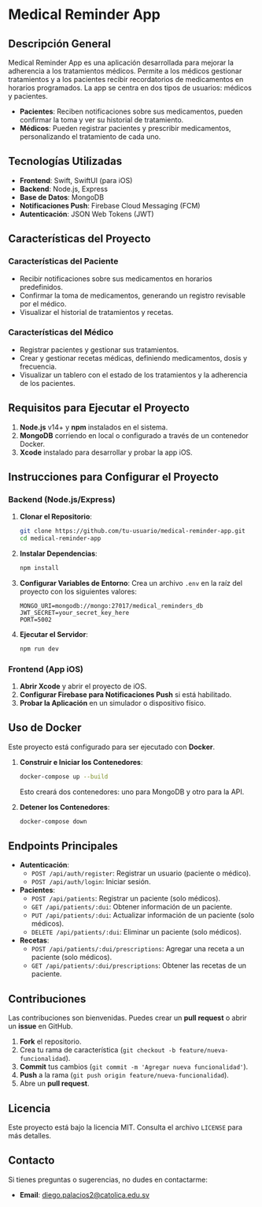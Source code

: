 # Medical Reminder App

## Descripción General
Medical Reminder App es una aplicación desarrollada para mejorar la adherencia a los tratamientos médicos. Permite a los médicos gestionar tratamientos y a los pacientes recibir recordatorios de medicamentos en horarios programados. La app se centra en dos tipos de usuarios: médicos y pacientes.

- **Pacientes**: Reciben notificaciones sobre sus medicamentos, pueden confirmar la toma y ver su historial de tratamiento.
- **Médicos**: Pueden registrar pacientes y prescribir medicamentos, personalizando el tratamiento de cada uno.

## Tecnologías Utilizadas
- **Frontend**: Swift, SwiftUI (para iOS)
- **Backend**: Node.js, Express
- **Base de Datos**: MongoDB
- **Notificaciones Push**: Firebase Cloud Messaging (FCM)
- **Autenticación**: JSON Web Tokens (JWT)

## Características del Proyecto
### Características del Paciente
- Recibir notificaciones sobre sus medicamentos en horarios predefinidos.
- Confirmar la toma de medicamentos, generando un registro revisable por el médico.
- Visualizar el historial de tratamientos y recetas.

### Características del Médico
- Registrar pacientes y gestionar sus tratamientos.
- Crear y gestionar recetas médicas, definiendo medicamentos, dosis y frecuencia.
- Visualizar un tablero con el estado de los tratamientos y la adherencia de los pacientes.

## Requisitos para Ejecutar el Proyecto
1. **Node.js** v14+ y **npm** instalados en el sistema.
2. **MongoDB** corriendo en local o configurado a través de un contenedor Docker.
3. **Xcode** instalado para desarrollar y probar la app iOS.

## Instrucciones para Configurar el Proyecto
### Backend (Node.js/Express)
1. **Clonar el Repositorio**:
   ```bash
   git clone https://github.com/tu-usuario/medical-reminder-app.git
   cd medical-reminder-app
   ```
2. **Instalar Dependencias**:
   ```bash
   npm install
   ```
3. **Configurar Variables de Entorno**: Crea un archivo `.env` en la raíz del proyecto con los siguientes valores:
   ```env
   MONGO_URI=mongodb://mongo:27017/medical_reminders_db
   JWT_SECRET=your_secret_key_here
   PORT=5002
   ```
4. **Ejecutar el Servidor**:
   ```bash
   npm run dev
   ```

### Frontend (App iOS)
1. **Abrir Xcode** y abrir el proyecto de iOS.
2. **Configurar Firebase para Notificaciones Push** si está habilitado.
3. **Probar la Aplicación** en un simulador o dispositivo físico.

## Uso de Docker
Este proyecto está configurado para ser ejecutado con **Docker**.

1. **Construir e Iniciar los Contenedores**:
   ```bash
   docker-compose up --build
   ```
   Esto creará dos contenedores: uno para MongoDB y otro para la API.

2. **Detener los Contenedores**:
   ```bash
   docker-compose down
   ```

## Endpoints Principales
- **Autenticación**:
  - `POST /api/auth/register`: Registrar un usuario (paciente o médico).
  - `POST /api/auth/login`: Iniciar sesión.
- **Pacientes**:
  - `POST /api/patients`: Registrar un paciente (solo médicos).
  - `GET /api/patients/:dui`: Obtener información de un paciente.
  - `PUT /api/patients/:dui`: Actualizar información de un paciente (solo médicos).
  - `DELETE /api/patients/:dui`: Eliminar un paciente (solo médicos).
- **Recetas**:
  - `POST /api/patients/:dui/prescriptions`: Agregar una receta a un paciente (solo médicos).
  - `GET /api/patients/:dui/prescriptions`: Obtener las recetas de un paciente.

## Contribuciones
Las contribuciones son bienvenidas. Puedes crear un **pull request** o abrir un **issue** en GitHub.

1. **Fork** el repositorio.
2. Crea tu rama de característica (`git checkout -b feature/nueva-funcionalidad`).
3. **Commit** tus cambios (`git commit -m 'Agregar nueva funcionalidad'`).
4. **Push** a la rama (`git push origin feature/nueva-funcionalidad`).
5. Abre un **pull request**.

## Licencia
Este proyecto está bajo la licencia MIT. Consulta el archivo `LICENSE` para más detalles.

## Contacto
Si tienes preguntas o sugerencias, no dudes en contactarme:
- **Email**: diego.palacios2@catolica.edu.sv

